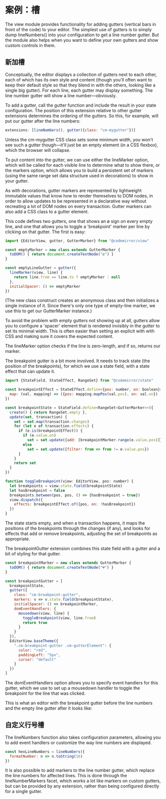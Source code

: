 # 案例：槽

The view module provides functionality for adding gutters (vertical bars in front of the code) to your editor. The simplest use of gutters is to simply dump lineNumbers() into your configuration to get a line number gutter. But the module also helps when you want to define your own gutters and show custom controls in them.

## 新加槽

Conceptually, the editor displays a collection of gutters next to each other, each of which has its own style and content (though you'll often want to keep their default style so that they blend in with the others, looking like a single big gutter). For each line, each gutter may display something. The line number gutter will show a line number—obviously.

To add a gutter, call the gutter function and include the result in your state configuration. The position of this extension relative to other gutter extensions determines the ordering of the gutters. So this, for example, will put our gutter after the line numbers:

``` javascript
extensions: [lineNumbers(), gutter({class: "cm-mygutter"})]
```

Unless the cm-mygutter CSS class sets some minimum width, you won't see such a gutter though—it'll just be an empty element (in a CSS flexbox), which the browser will collapse.

To put content into the gutter, we can use either the lineMarker option, which will be called for each visible line to determine what to show there, or the markers option, which allows you to build a persistent set of markers (using the same range set data structure used in decorations) to show in your gutter.

As with decorations, gutter markers are represented by lightweight immutable values that know how to render themselves to DOM nodes, in order to allow updates to be represented in a declarative way without recreating a lot of DOM nodes on every transaction. Gutter markers can also add a CSS class to a gutter element.

This code defines two gutters, one that shows an ø sign on every empty line, and one that allows you to toggle a 'breakpoint' marker per line by clicking on that gutter. The first is easy:

``` javascript
import {EditorView, gutter, GutterMarker} from "@codemirror/view"

const emptyMarker = new class extends GutterMarker {
  toDOM() { return document.createTextNode("ø") }
}

const emptyLineGutter = gutter({
  lineMarker(view, line) {
    return line.from == line.to ? emptyMarker : null
  },
  initialSpacer: () => emptyMarker
})
```

(The new class construct creates an anonymous class and then initializes a single instance of it. Since there's only one type of empty-line marker, we use this to get our GutterMarker instance.)

To avoid the problem with empty gutters not showing up at all, gutters allow you to configure a 'spacer' element that is rendered invisibly in the gutter to set its minimal width. This is often easier than setting an explicit with with CSS and making sure it covers the expected content.

The lineMarker option checks if the line is zero-length, and if so, returns our marker.

The breakpoint gutter is a bit more involved. It needs to track state (the position of the breakpoints), for which we use a state field, with a state effect that can update it.

``` javascript
import {StateField, StateEffect, RangeSet} from "@codemirror/state"

const breakpointEffect = StateEffect.define<{pos: number, on: boolean}>({
  map: (val, mapping) => ({pos: mapping.mapPos(val.pos), on: val.on})
})

const breakpointState = StateField.define<RangeSet<GutterMarker>>({
  create() { return RangeSet.empty },
  update(set, transaction) {
    set = set.map(transaction.changes)
    for (let e of transaction.effects) {
      if (e.is(breakpointEffect)) {
        if (e.value.on)
          set = set.update({add: [breakpointMarker.range(e.value.pos)]})
        else
          set = set.update({filter: from => from != e.value.pos})
      }
    }
    return set
  }
})

function toggleBreakpoint(view: EditorView, pos: number) {
  let breakpoints = view.state.field(breakpointState)
  let hasBreakpoint = false
  breakpoints.between(pos, pos, () => {hasBreakpoint = true})
  view.dispatch({
    effects: breakpointEffect.of({pos, on: !hasBreakpoint})
  })
}
```

The state starts empty, and when a transaction happens, it maps the positions of the breakpoints through the changes (if any), and looks for effects that add or remove breakpoints, adjusting the set of breakpoints as appropriate.

The breakpointGutter extension combines this state field with a gutter and a bit of styling for that gutter.

``` javascript
const breakpointMarker = new class extends GutterMarker {
  toDOM() { return document.createTextNode("💔") }
}

const breakpointGutter = [
  breakpointState,
  gutter({
    class: "cm-breakpoint-gutter",
    markers: v => v.state.field(breakpointState),
    initialSpacer: () => breakpointMarker,
    domEventHandlers: {
      mousedown(view, line) {
        toggleBreakpoint(view, line.from)
        return true
      }
    }
  }),
  EditorView.baseTheme({
    ".cm-breakpoint-gutter .cm-gutterElement": {
      color: "red",
      paddingLeft: "5px",
      cursor: "default"
    }
  })
]
```

The domEventHandlers option allows you to specify event handlers for this gutter, which we use to set up a mousedown handler to toggle the breakpoint for the line that was clicked.

This is what an editor with the breakpoint gutter before the line numbers and the empty line gutter after it looks like:

## 自定义行号槽

The lineNumbers function also takes configuration parameters, allowing you to add event handlers or customize the way line numbers are displayed.

``` javascript
const hexLineNumbers = lineNumbers({
  formatNumber: n => n.toString(16)
})
```

It is also possible to add markers to the line number gutter, which replace the line numbers for affected lines. This is done through the lineNumberMarkers facet, which works a lot like markers on custom gutters, but can be provided by any extension, rather than being configured directly for a single gutter.

